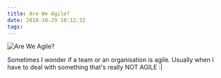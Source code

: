```yaml
---
title: Are We Agile?
date: 2018-10-29 18:12:32
tags:
---
```


![Are We Agile?](/images/are_we_agile.png)

Sometimes I wonder if a team or an organisation is agile. Usually when I have to deal with something that's really NOT AGILE :|
